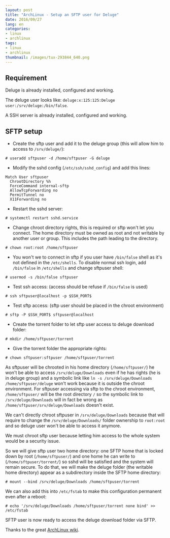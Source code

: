 ```yaml
---
layout: post
title: "ArchLinux - Setup an SFTP user for Deluge"
date: 2016/09/27
lang: en
categories:
- linux
- archlinux
tags:
- linux
- archlinux
thumbnail: /images/tux-293844_640.png
---
```

## Requirement

Deluge is already installed, configured and working.

The deluge user looks like: `deluge:x:125:125:Deluge user:/srv/deluge:/bin/false`.

A SSH server is already installed, configured and working.

## SFTP setup

+ Create the sftp user and add it to the deluge group (this will allow him to access to `/srv/deluge/`):

```
# useradd sftpuser -d /home/sftpuser -G deluge
```

+ Modify the sshd config (`/etc/ssh/sshd_config`) and add this lines:

```
Match User sftpuser
  ChrootDirectory %h
  ForceCommand internal-sftp
  AllowTcpForwarding no
  PermitTunnel no
  X11Forwarding no
```

+ Restart the sshd server:

```
# systemctl restart sshd.service
```

+ Change chroot directory rights, this is required or sftp won't let you connect. The home directory must be owned as root and not writable by another user or group. This includes the path leading to the directory.

```
# chown root:root /home/sftpuser
```

+ You won't we to connect in sftp if you user have `/bin/false` shell as it's not defined in the `/etc/shells`. To disable normal ssh login, add `/bin/false` in `/etc/shells` and change sftpuser shell:

```
# usermod -s /bin/false sftpuser
```

+ Test ssh access: (access should be refuse if `/bin/false` is used)

```
# ssh sftpuser@localhost -p $SSH_PORT$
```

+ Test sftp access: (sftp user should be placed in the chroot environment)

```
# sftp -P $SSH_PORT$ sftpuser@localhost
```

+ Create the torrent folder to let sftp user access to deluge download folder:

```
# mkdir /home/sftpuser/torrent
```

+ Give the torrent folder the appropriate rights:

```
# chown sftpuser:sftpuser /home/sftpuser/torrent
```

As sftpuser will be chrooted in his home directory (`/home/sftpuser/`) he won't be able to access `/srv/deluge/Downloads` even if he has rights (he is in deluge group) and a symbolic link like `ln -s /srv/deluge/Downloads /home/sftpuser/deluge` won't work because it is outside the chroot environment. For sftpuser accessing via sftp to the chroot environment, `/home/sftpuser/` will be the root directory `/` so the symbolic link to `/srv/deluge/Downloads` will in fact be wrong as `/home/sftpuser/srv/deluge/Downloads` doesn't exist.

We can't directly chroot sftpuser in `/srv/deluge/Downloads` because that will require to change the `/srv/deluge/Downloads/` folder ownership to `root:root` and so deluge user won't be able to access it anymore.

We must chroot sftp user because letting him access to the whole system would be a security issue.

So we will give sftp user two home directory: one SFTP home that is locked down by root (`/home/sftpuser/`) and one home he can write to (`/home/sftpuser/torrent/`) so sshd will be satisfied and the system will remain secure. To do that, we will make the deluge folder (the writable home directory) appear as a subdirectory inside the SFTP home directory:

```
# mount --bind /srv/deluge/Downloads /home/sftpuser/torrent
```

We can also add this into `/etc/fstab` to make this configuration permanent even after a reboot:

```
# echo '/srv/deluge/Downloads /home/sftpuser/torrent none bind' >> /etc/fstab
```

SFTP user is now ready to access the deluge download folder via SFTP.

Thanks to the great [ArchLinux wiki](https://wiki.archlinux.org/index.php/SFTP_chroot).
